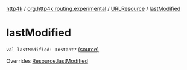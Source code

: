 [http4k](../../index.md) / [org.http4k.routing.experimental](../index.md) / [URLResource](index.md) / [lastModified](./last-modified.md)

# lastModified

`val lastModified: Instant?` [(source)](https://github.com/http4k/http4k/blob/master/http4k-core/src/main/kotlin/org/http4k/routing/experimental/URLResource.kt#L11)

Overrides [Resource.lastModified](../-resource/last-modified.md)

